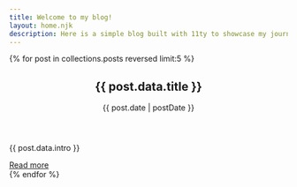 ```yaml
---
title: Welcome to my blog!
layout: home.njk
description: Here is a simple blog built with 11ty to showcase my journey in obtaining the Web Accessibility Specialist certification from IAAP. Check out my blog posts below to follow along and see what I am up to!
--- 
```


<div class="article-wrapper">
{% for post in collections.posts reversed limit:5 %}
<article aria-labelledby="{{post.fileSlug}}">
    <header class="article-header">
      <h2 id="{{post.fileSlug}}">{{ post.data.title }}</h2>
    <time> {{ post.date | postDate }}</time>
    </header>
    <div class="content">
      <p>{{ post.data.intro }}</p>
      <a class="btn btn-link" href="{{ post.url }}" aria-label="Read more about {{post.data.title}}">Read more</a>
    </div>
</article> 
{% endfor %}
</div>